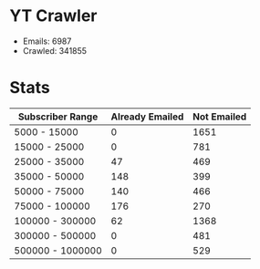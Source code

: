 # YT Crawler
- Emails: 6987
- Crawled: 341855

# Stats
| Subscriber Range  | Already Emailed | Not Emailed |
|-------|-------|-------|
| 5000 - 15000 | 0 | 1651 |
| 15000 - 25000 | 0 | 781 |
| 25000 - 35000 | 47 | 469 |
| 35000 - 50000 | 148 | 399 |
| 50000 - 75000 | 140 | 466 |
| 75000 - 100000 | 176 | 270 |
| 100000 - 300000 | 62 | 1368 |
| 300000 - 500000 | 0 | 481 |
| 500000 - 1000000 | 0 | 529 |
